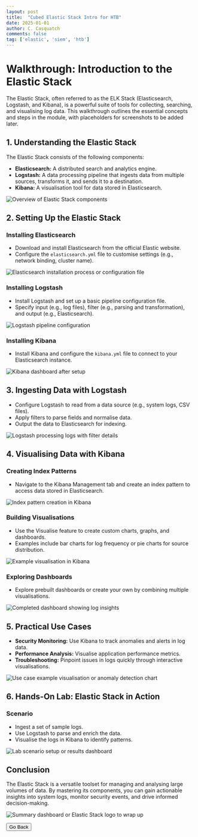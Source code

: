 ```yaml
---
layout: post
title:  "Cubed Elastic Stack Intro for HTB"
date: 2025-01-01
author: C. Casquatch
comments: false
tag: ['elastic', 'siem', 'htb']
---
```


# Walkthrough: Introduction to the Elastic Stack

The Elastic Stack, often referred to as the ELK Stack (Elasticsearch, Logstash, and Kibana), is a powerful suite of tools for collecting, searching, and visualising log data. This walkthrough outlines the essential concepts and steps in the module, with placeholders for screenshots to be added later.

## 1. Understanding the Elastic Stack
The Elastic Stack consists of the following components:

- **Elasticsearch:** A distributed search and analytics engine.
- **Logstash:** A data processing pipeline that ingests data from multiple sources, transforms it, and sends it to a destination.
- **Kibana:** A visualisation tool for data stored in Elasticsearch.

![Overview of Elastic Stack components](#)

## 2. Setting Up the Elastic Stack

### Installing Elasticsearch
- Download and install Elasticsearch from the official Elastic website.
- Configure the `elasticsearch.yml` file to customise settings (e.g., network binding, cluster name).

![Elasticsearch installation process or configuration file](#)

### Installing Logstash
- Install Logstash and set up a basic pipeline configuration file.
- Specify input (e.g., log files), filter (e.g., parsing and transformation), and output (e.g., Elasticsearch).

![Logstash pipeline configuration](#)

### Installing Kibana
- Install Kibana and configure the `kibana.yml` file to connect to your Elasticsearch instance.

![Kibana dashboard after setup](#)

## 3. Ingesting Data with Logstash
- Configure Logstash to read from a data source (e.g., system logs, CSV files).
- Apply filters to parse fields and normalise data.
- Output the data to Elasticsearch for indexing.

![Logstash processing logs with filter details](#)

## 4. Visualising Data with Kibana

### Creating Index Patterns
- Navigate to the Kibana Management tab and create an index pattern to access data stored in Elasticsearch.

![Index pattern creation in Kibana](#)

### Building Visualisations
- Use the Visualise feature to create custom charts, graphs, and dashboards.
- Examples include bar charts for log frequency or pie charts for source distribution.

![Example visualisation in Kibana](#)

### Exploring Dashboards
- Explore prebuilt dashboards or create your own by combining multiple visualisations.

![Completed dashboard showing log insights](#)

## 5. Practical Use Cases

- **Security Monitoring:** Use Kibana to track anomalies and alerts in log data.
- **Performance Analysis:** Visualise application performance metrics.
- **Troubleshooting:** Pinpoint issues in logs quickly through interactive visualisations.

![Use case example visualisation or anomaly detection chart](#)

## 6. Hands-On Lab: Elastic Stack in Action

### Scenario
- Ingest a set of sample logs.
- Use Logstash to parse and enrich the data.
- Visualise the logs in Kibana to identify patterns.

![Lab scenario setup or results dashboard](#)

## Conclusion
The Elastic Stack is a versatile toolset for managing and analysing large volumes of data. By mastering its components, you can gain actionable insights into system logs, monitor security events, and drive informed decision-making.

![Summary dashboard or Elastic Stack logo to wrap up](#)

<button onclick="history.back()">Go Back</button>

